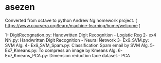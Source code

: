 # asezen

Converted from octave to python Andrew Ng homework project.
( https://www.coursera.org/learn/machine-learning/home/welcome )

 1- DigitRecognation.py:  Handwritten Digit Recognition - Logistic Reg
 2- ex4 NN.py:            Handwritten Digit Recognition - Neural Network
 3- Ex6_SVM.py:           SVM Alg.
 4- Ex6_SVM_Spam.py:      Classification Spam email by SVM Alg.
 5- Ex7_Kmeans.py:        To compress an image by Kmeans Alg.
 6- Ex7_Kmeans_PCA.py:    Dimension reduction face dataset.- PCA

